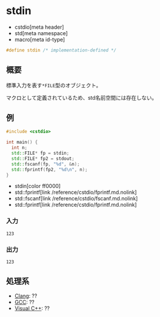 # stdin
* cstdio[meta header]
* std[meta namespace]
* macro[meta id-type]

```cpp
#define stdin /* implementation-defined */
```

## 概要
標準入力を表す`*FILE`型のオブジェクト。

マクロとして定義されているため、std名前空間には存在しない。

## 例
```cpp example
#include <cstdio>

int main() {
  int n;
  std::FILE* fp = stdin;
  std::FILE* fp2 = stdout;
  std::fscanf(fp, "%d", &n);
  std::fprintf(fp2, "%d\n", n);
}
```
* stdin[color ff0000]
* std::fprintf[link /reference/cstdio/fprintf.md.nolink]
* std::fscanf[link /reference/cstdio/fscanf.md.nolink]
* std::fprintf[link /reference/cstdio/fprintf.md.nolink]

### 入力
```
123
```

### 出力
```
123
```

## 処理系
- [Clang](/implementation.md#clang): ??
- [GCC](/implementation.md#gcc): ??
- [Visual C++](/implementation.md#visual_cpp): ??
